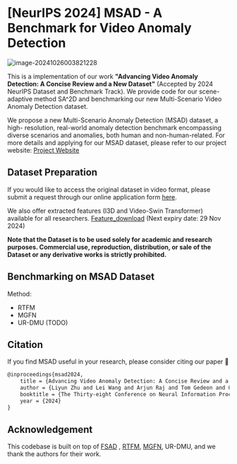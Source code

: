 # [NeurIPS 2024] MSAD - A Benchmark for Video Anomaly Detection
![image-20241026003821228](https://gitee.com/zhu-liyun2000/typora_imgs/raw/master/img/202410260043576.png)

This is a implementation of our work **"Advancing Video Anomaly Detection: A Concise Review and a New Dataset"** (Accepted by 2024 NeurIPS Dataset and Benchmark Track).  We provide code for our scene-adaptive method SA^2D and benchmarking our new Multi-Scenario Video Anomaly Detection dataset.



We propose a new Multi-Scenario Anomaly Detection (MSAD) dataset, a high- resolution, real-world anomaly detection benchmark encompassing diverse scenarios and anomalies, both human and non-human-related. For more details and applying for our MSAD dataset, please refer to our project website: [Project Website](https://msad-dataset.github.io)





## Dataset Preparation

If you would like to access the original dataset in video format, please submit a request through our online application form 
[here](https://forms.microsoft.com/pages/responsepage.aspx?id=XHJ941yrJEaa5fBTPkhkN0_bcDHlPvFAiLdm3BQe86NURVI5RlRWODhYWVZYSzNCSlBROThBTEQzOC4u&route=shorturl).


We also offer extracted features (I3D and Video-Swin Transformer) available for all researchers. 
[Feature_download](https://anu365.sharepoint.com/:f:/s/msad-dataset/ElG2Uers-Y5GilV-JDHPc6UBaOcGK_vLk3VPzCIN8Oe4KA?e=cHddTR) (Next expiry date: 29 Nov 2024)

**Note that the Dataset is to be used solely for academic and research purposes. Commercial use, reproduction, distribution, or sale of the Dataset or any derivative works is strictly prohibited.**





## Benchmarking on MSAD Dataset

Method:

- RTFM
- MGFN
- UR-DMU (TODO)





## Citation

If you find MSAD useful in your research, please consider citing our paper 📝

```markdown
@inproceedings{msad2024,
    title = {Advancing Video Anomaly Detection: A Concise Review and a New Dataset},
    author = {Liyun Zhu and Lei Wang and Arjun Raj and Tom Gedeon and Chen Chen},
    booktitle = {The Thirty-eight Conference on Neural Information Processing Systems Datasets and Benchmarks Track},
    year = {2024}
} 
```



## Acknowledgement

This codebase is built on top of [FSAD](https://github.com/yiweilu3/Few-shot-Scene-adaptive-Anomaly-Detection) , [RTFM](https://github.com/tianyu0207/RTFM), [MGFN](https://github.com/carolchenyx/MGFN.), UR-DMU, and we thank the authors for their work.

